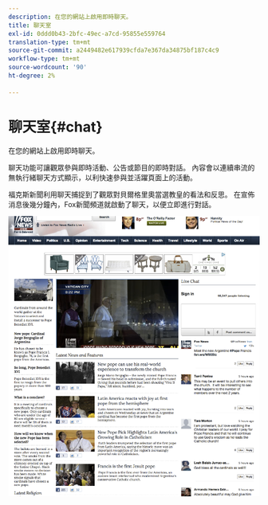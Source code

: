 ```yaml
---
description: 在您的網站上啟用即時聊天。
title: 聊天室
exl-id: 0ddd0b43-2bfc-49ec-a7cd-95855e559764
translation-type: tm+mt
source-git-commit: a2449482e617939cfda7e367da34875bf187c4c9
workflow-type: tm+mt
source-wordcount: '90'
ht-degree: 2%

---
```


# 聊天室{#chat}

在您的網站上啟用即時聊天。

聊天功能可讓觀眾參與即時活動、公告或節目的即時對話。 內容會以連續串流的無執行緒聊天方式顯示，以利快速參與並活躍頁面上的活動。

福克斯新聞利用聊天捕捉到了觀眾對貝爾格里奧當選教皇的看法和反思。 在宣佈消息後幾分鐘內，Fox新聞頻道就啟動了聊天，以便立即進行對話。

![](assets/chat_example.png)
